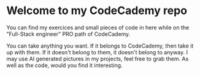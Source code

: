 # Welcome to my CodeCademy repo

You can find my exercices and small pieces of code in here while on the "Full-Stack engineer" PRO path of CodeCademy.

You can take anything you want. If it belongs to CodeCademy, then take it up with them. If it doesn't belong to them, it doesn't belong to anyway. I may use AI generated pictures in my projects, feel free to grab them. As well as the code, would you find it interesting.